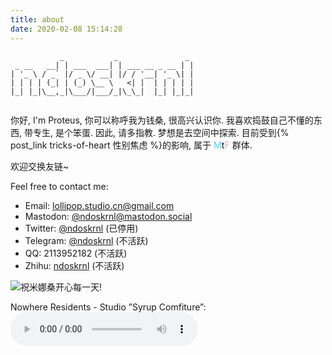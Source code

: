 ```yaml
---
title: about
date: 2020-02-08 15:14:28
---
```


```plaintext
           _           _               _ 
 _ __   __| | ___  ___| | ___ __ _ __ | |
| '_ \ / _` |/ _ \/ __| |/ / '__| '_ \| |
| | | | (_| | (_) \__ \   <| |  | | | | |
|_| |_|\__,_|\___/|___/_|\_\_|  |_| |_|_|
                                         
```

你好,
I'm Proteus, 你可以称呼我为钱桑, 很高兴认识你.
我喜欢捣鼓自己不懂的东西, 带专生, 是个笨蛋. 因此, 请多指教.
梦想是去空间中探索.
目前受到{% post_link tricks-of-heart 性别焦虑 %}的影响, 属于 <font color=#5BCFFA>M</font>t<font color=#F5ABB9>F</font> 群体.

欢迎交换友链~

Feel free to contact me:
- Email: lollipop.studio.cn@gmail.com
- Mastodon: [@ndoskrnl@mastodon.social](https://mastodon.social/web/@ndoskrnl)
- Twitter: [@ndoskrnl](https://twitter.com/ndoskrnl) (已停用)
- Telegram: [@ndoskrnl](https://t.me/ndoskrnl) (不活跃)
- QQ: 2113952182 (不活跃)
- Zhihu: [ndoskrnl](https://www.zhihu.com/people/logarithm-96) (不活跃)

![祝米娜桑开心每一天!](/img/The_Map_Of_Mathematics.png)

Nowhere Residents - Studio ”Syrup Comfiture”:
<audio controls>
  <source src="Studio ”Syrup Comfiture” - Nowhere Residents..flac" type="audio/flac">
  Your browser does not support the audio element.
</audio>
